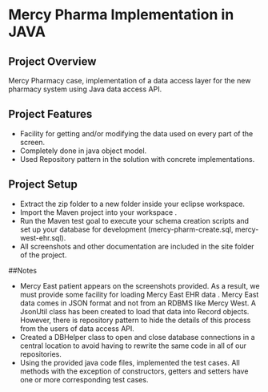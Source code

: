 # Mercy Pharma Implementation in JAVA

## Project Overview
Mercy Pharmacy case, implementation of a data access layer for the new  pharmacy system using Java data access API.
## Project Features
* Facility for getting and/or modifying the data used on every part of the screen. 
* Completely done in java object model.
* Used Repository pattern in the solution with concrete implementations.

## Project Setup
* Extract the zip folder to a new folder inside your eclipse workspace.
* Import the  Maven project into your workspace .
* Run the Maven test goal to execute your schema creation scripts and set up your database for development (mercy-pharm-create.sql, mercy-west-ehr.sql).
* All screenshots and other documentation are included in the site folder of the project.

##Notes
* Mercy East patient appears on the screenshots provided. As a result, we must provide some facility for loading Mercy East EHR data . Mercy East data comes in JSON format and not from an
RDBMS like Mercy West. A JsonUtil class has been created to load that data into Record objects. However, there is repository pattern to hide the details of this process from the users of  data access API.
* Created a DBHelper class to open and close database connections in a central location to avoid having to rewrite the
same code in all of our repositories.
* Using the provided java code files, implemented the test cases. All methods with the exception of constructors, getters and setters  have one or more corresponding test cases.
